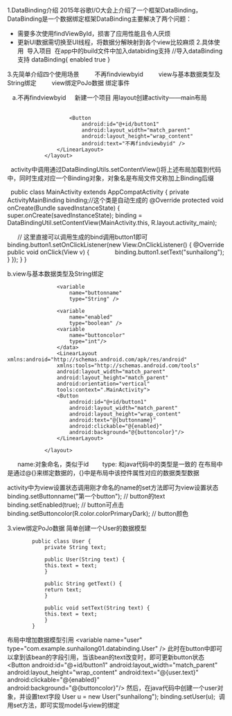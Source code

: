 
1.DataBinding介绍
    2015年谷歌I/O大会上介绍了一个框架DataBinding，DataBinding是一个数据绑定框架DataBinding主要解决了两个问题： 
- 需要多次使用findViewById，损害了应用性能且令人厌烦 
- 更新UI数据需切换至UI线程，将数据分解映射到各个view比较麻烦
2.具体使用
  导入项目
  在app中的build文件中加入databiding支持
                //导入dataBinding支持
                dataBinding{
                    enabled true
                }
                
3.先简单介绍四个使用场景
          不再findviewbyid
          view与基本数据类型及String绑定
          view绑定PoJo数据
          绑定事件
          
    a.不再findviewbyid
      新建一个项目 用layout创建activity——main布局
               <!--布局以layout作为根布局-->
                <layout>
                    <!--我们需要展示的布局-->
                    <LinearLayout xmlns:android="http://schemas.android.com/apk/res/android"
                        xmlns:tools="http://schemas.android.com/tools"
                        android:layout_width="match_parent"
                        android:layout_height="match_parent"
                        android:orientation="vertical"
                        tools:context="MainActivity">

                        <Button
                            android:id="@+id/button1"
                            android:layout_width="match_parent"
                            android:layout_height="wrap_content"
                            android:text="不再findviewbyid" />
                    </LinearLayout>
                </layout>
                
                
    activity中调用通过DataBindingUtils.setContentView()将上述布局加载到代码中，同时生成对应一个Binding对象，对象名是布局文件文称加上Binding后缀
    
    public class MainActivity extends AppCompatActivity {
    private ActivityMainBinding binding;//这个类是自动生成的
    @Override
    protected void onCreate(Bundle savedInstanceState) {
        super.onCreate(savedInstanceState);
        binding = DataBindingUtil.setContentView(MainActivity.this, R.layout.activity_main);
       
       
       // 这里直接可以调用生成的bind调用button1即可
       binding.button1.setOnClickListener(new View.OnClickListener() {
            @Override
            public void onClick(View v) {
                binding.button1.setText("sunhailong");
            }
        });
    }
}

b.view与基本数据类型及String绑定
				<!--布局以layout作为根布局-->
				<layout>
				    <!--我们需要展示的布局-->
				    <data>

					<variable
					    name="buttonname"
					    type="String" />

					<variable
					    name="enabled"
					    type="boolean" />
					<variable
					    name="buttoncolor"
					    type="int"/>
				    </data>
				    <LinearLayout xmlns:android="http://schemas.android.com/apk/res/android"
					xmlns:tools="http://schemas.android.com/tools"
					android:layout_width="match_parent"
					android:layout_height="match_parent"
					android:orientation="vertical"
					tools:context=".MainActivity">
					<Button
					    android:id="@+id/button1"
					    android:layout_width="match_parent"
					    android:layout_height="wrap_content"
					    android:text="@{buttonname}"
					    android:clickable="@{enabled}"
					    android:background="@{buttoncolor}"/>
				    </LinearLayout>

				</layout>
				
        name:对象命名，类似于id
        type:  和java代码中的类型是一致的
	在布局中是通过@{}来绑定数据的，{}中是布局中该控件属性对应的数据类型数据
	
activity中为view设置状态调用刚才命名的name的set方法即可为view设置状态
	binding.setButtonname("第一个button"); // button的text
        binding.setEnabled(true); // button可点击
        binding.setButtoncolor(R.color.colorPrimaryDark); // button颜色
	
	
	
	
3.view绑定PoJo数据
简单创建一个User的数据模型

			public class User {
			    private String text;

			    public User(String text) {
				this.text = text;
			    }

			    public String getText() {
				return text;
			    }

			    public void setText(String text) {
				this.text = text;
			    }
			}
布局中增加数据模型引用
        <variable
            name="user"
            type="com.example.sunhailong01.databinding.User" />
此时在button中即可以拿到该bean的字段引用，当该bean的text改变时，即可更新button状态
	  <Button
            android:id="@+id/button1"
            android:layout_width="match_parent"
            android:layout_height="wrap_content"
            android:text="@{user.text}"
            android:clickable="@{enabled}"
            android:background="@{buttoncolor}"/>
然后，在java代码中创建一个user对象，并设置text字段
		User u = new User("sunhailong");
		binding.setUser(u);  调用set方法，即可实现model与view的绑定
		
		
		
	    
	    
	    
	    
	    



		
	
	
	

                
                
                
                
          
          

 
